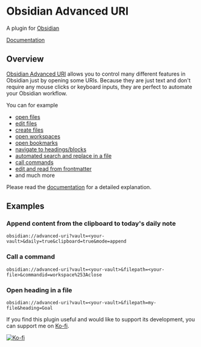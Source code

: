 # Obsidian Advanced URI

A plugin for [Obsidian](https://obsidian.md)

[Documentation](https://vinzent03.github.io/obsidian-advanced-uri)

## Overview

[Obsidian Advanced URI](https://github.com/Vinzent03/obsidian-advanced-uri) allows you to control many different features in Obsidian just by opening some URIs. Because they are just text and don't require any mouse clicks or keyboard inputs, they are perfect to automate your Obsidian workflow.

You can for example 
- [open files](https://vinzent03.github.io/obsidian-advanced-uri/actions/navigation)
- [edit files](https://vinzent03.github.io/obsidian-advanced-uri/actions/writing)
- [create files](https://vinzent03.github.io/obsidian-advanced-uri/actions/writing)
- [open workspaces](https://vinzent03.github.io/obsidian-advanced-uri/actions/navigation)
- [open bookmarks](https://vinzent03.github.io/obsidian-advanced-uri/actions/bookmarks)
- [navigate to headings/blocks](https://vinzent03.github.io/obsidian-advanced-uri/actions/navigation)
- [automated search and replace in a file](https://vinzent03.github.io/obsidian-advanced-uri/actions/search)
- [call commands](https://vinzent03.github.io/obsidian-advanced-uri/actions/commands)
- [edit and read from frontmatter](https://vinzent03.github.io/obsidian-advanced-uri/actions/frontmatter)
- and much more

Please read the [documentation](https://vinzent03.github.io/obsidian-advanced-uri) for a detailed explanation.

## Examples

### Append content from the clipboard to today's daily note
```uri
obsidian://advanced-uri?vault=<your-vault>&daily=true&clipboard=true&mode=append
```

### Call a command
```uri
obsidian://advanced-uri?vault=<your-vault>&filepath=<your-file>&commandid=workspace%253Aclose
```

### Open heading in a file
```uri
obsidian://advanced-uri?vault=<your-vault>&filepath=my-file&heading=Goal
```

If you find this plugin useful and would like to support its development, you can support me on [Ko-fi](https://Ko-fi.com/Vinzent).

[![Ko-fi](https://ko-fi.com/img/githubbutton_sm.svg)](https://ko-fi.com/F1F195IQ5)
